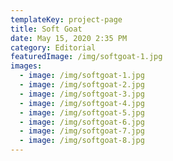 ```yaml
---
templateKey: project-page
title: Soft Goat
date: May 15, 2020 2:35 PM
category: Editorial
featuredImage: /img/softgoat-1.jpg
images:
  - image: /img/softgoat-1.jpg
  - image: /img/softgoat-2.jpg
  - image: /img/softgoat-3.jpg
  - image: /img/softgoat-4.jpg
  - image: /img/softgoat-5.jpg
  - image: /img/softgoat-6.jpg
  - image: /img/softgoat-7.jpg
  - image: /img/softgoat-8.jpg
---
```

